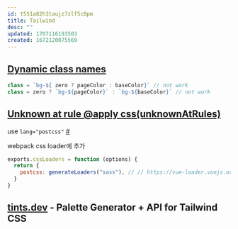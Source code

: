 ```yaml
---
id: t551a82h3taujz7zlf5c8pm
title: Tailwind
desc: ""
updated: 1707116193503
created: 1672120075569
---
```


## [Dynamic class names](https://tailwindcss.com/docs/content-configuration#dynamic-class-names)

```js
class = `bg-${ zero ? pageColor : baseColor}` // not work
class = zero ? `bg-${pageColor}` : `bg-${baseColor}` // not work
```

## [Unknown at rule @apply css(unknownAtRules)](https://github.com/tailwindlabs/tailwindcss/discussions/5258)

use `lang="postcss"` [#](https://github.com/tailwindlabs/tailwindcss/discussions/5258#discussioncomment-3055628)

webpack css loader에 추가

```js
exports.cssLoaders = function (options) {
  return {
    postcss: generateLoaders("sass"), // // https://vue-loader.vuejs.org/en/configurations/extract-css.html
  }
}
```

## [tints.dev](https://www.tints.dev/) - Palette Generator + API for Tailwind CSS
